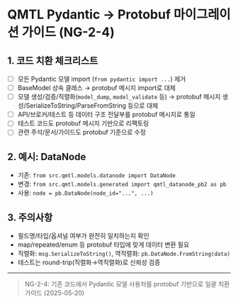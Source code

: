 # QMTL Pydantic → Protobuf 마이그레이션 가이드 (NG-2-4)

## 1. 코드 치환 체크리스트
- [ ] 모든 Pydantic 모델 import (`from pydantic import ...`) 제거
- [ ] BaseModel 상속 클래스 → protobuf 메시지 import로 대체
- [ ] 모델 생성/검증/직렬화(`model_dump`, `model_validate` 등) → protobuf 메시지 생성/SerializeToString/ParseFromString 등으로 대체
- [ ] API/브로커/테스트 등 데이터 구조 전달부를 protobuf 메시지로 통일
- [ ] 테스트 코드도 protobuf 메시지 기반으로 리팩토링
- [ ] 관련 주석/문서/가이드도 protobuf 기준으로 수정

## 2. 예시: DataNode
- 기존: `from src.qmtl.models.datanode import DataNode`
- 변경: `from src.qmtl.models.generated import qmtl_datanode_pb2 as pb`
- 사용: `node = pb.DataNode(node_id="...", ...)`

## 3. 주의사항
- 필드명/타입/옵셔널 여부가 완전히 일치하는지 확인
- map/repeated/enum 등 protobuf 타입에 맞게 데이터 변환 필요
- 직렬화: `msg.SerializeToString()`, 역직렬화: `pb.DataNode.FromString(data)`
- 테스트는 round-trip(직렬화→역직렬화)로 신뢰성 검증

---

> NG-2-4: 기존 코드에서 Pydantic 모델 사용처를 protobuf 기반으로 일괄 치환 가이드 (2025-05-20)

